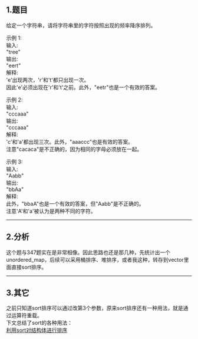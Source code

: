 ## 1.题目
给定一个字符串，请将字符串里的字符按照出现的频率降序排列。  

示例 1:  
输入:  
"tree"  
输出:  
"eert"  
解释:  
'e'出现两次，'r'和't'都只出现一次。  
因此'e'必须出现在'r'和't'之前。此外，"eetr"也是一个有效的答案。  

示例 2:  
输入:  
"cccaaa"  
输出:  
"cccaaa"  
解释:  
'c'和'a'都出现三次。此外，"aaaccc"也是有效的答案。  
注意"cacaca"是不正确的，因为相同的字母必须放在一起。  

示例 3:  
输入:  
"Aabb"  
输出:  
"bbAa"  
解释:  
此外，"bbaA"也是一个有效的答案，但"Aabb"是不正确的。  
注意'A'和'a'被认为是两种不同的字符。  

---

## 2.分析
这个题与347题实在是非常相像。因此思路也还是那几种，先统计出一个unordered_map，后续可以采用桶排序、堆排序，或者我这种，转存到vector里面直接sort排序。  

---

## 3.其它
之前只知道sort排序可以通过改第3个参数，原来sort排序还有一种用法，就是通过运算符重载。  
下文总结了sort的各种用法：  
[利用sort对结构体进行排序](https://blog.csdn.net/qq_40794973/article/details/81224703)